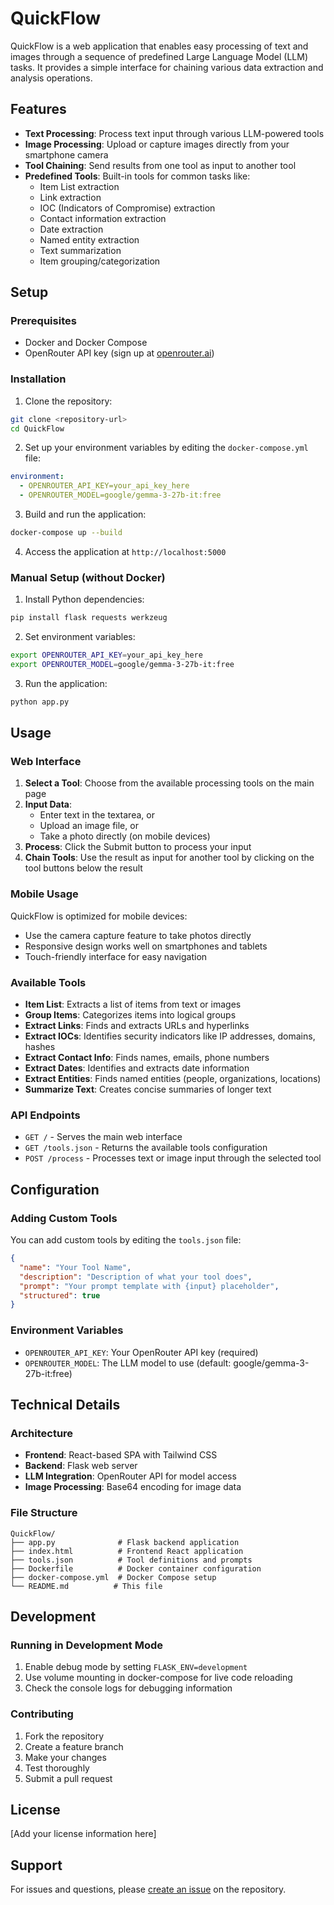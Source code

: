 # QuickFlow

QuickFlow is a web application that enables easy processing of text and images through a sequence of predefined Large Language Model (LLM) tasks. It provides a simple interface for chaining various data extraction and analysis operations.

## Features

- **Text Processing**: Process text input through various LLM-powered tools
- **Image Processing**: Upload or capture images directly from your smartphone camera
- **Tool Chaining**: Send results from one tool as input to another tool
- **Predefined Tools**: Built-in tools for common tasks like:
  - Item List extraction
  - Link extraction
  - IOC (Indicators of Compromise) extraction
  - Contact information extraction
  - Date extraction
  - Named entity extraction
  - Text summarization
  - Item grouping/categorization

## Setup

### Prerequisites

- Docker and Docker Compose
- OpenRouter API key (sign up at [openrouter.ai](https://openrouter.ai))

### Installation

1. Clone the repository:
```bash
git clone <repository-url>
cd QuickFlow
```

2. Set up your environment variables by editing the `docker-compose.yml` file:
```yaml
environment:
  - OPENROUTER_API_KEY=your_api_key_here
  - OPENROUTER_MODEL=google/gemma-3-27b-it:free
```

3. Build and run the application:
```bash
docker-compose up --build
```

4. Access the application at `http://localhost:5000`

### Manual Setup (without Docker)

1. Install Python dependencies:
```bash
pip install flask requests werkzeug
```

2. Set environment variables:
```bash
export OPENROUTER_API_KEY=your_api_key_here
export OPENROUTER_MODEL=google/gemma-3-27b-it:free
```

3. Run the application:
```bash
python app.py
```

## Usage

### Web Interface

1. **Select a Tool**: Choose from the available processing tools on the main page
2. **Input Data**: 
   - Enter text in the textarea, or
   - Upload an image file, or
   - Take a photo directly (on mobile devices)
3. **Process**: Click the Submit button to process your input
4. **Chain Tools**: Use the result as input for another tool by clicking on the tool buttons below the result

### Mobile Usage

QuickFlow is optimized for mobile devices:
- Use the camera capture feature to take photos directly
- Responsive design works well on smartphones and tablets
- Touch-friendly interface for easy navigation

### Available Tools

- **Item List**: Extracts a list of items from text or images
- **Group Items**: Categorizes items into logical groups
- **Extract Links**: Finds and extracts URLs and hyperlinks
- **Extract IOCs**: Identifies security indicators like IP addresses, domains, hashes
- **Extract Contact Info**: Finds names, emails, phone numbers
- **Extract Dates**: Identifies and extracts date information
- **Extract Entities**: Finds named entities (people, organizations, locations)
- **Summarize Text**: Creates concise summaries of longer text

### API Endpoints

- `GET /` - Serves the main web interface
- `GET /tools.json` - Returns the available tools configuration
- `POST /process` - Processes text or image input through the selected tool

## Configuration

### Adding Custom Tools

You can add custom tools by editing the `tools.json` file:

```json
{
  "name": "Your Tool Name",
  "description": "Description of what your tool does",
  "prompt": "Your prompt template with {input} placeholder",
  "structured": true
}
```

### Environment Variables

- `OPENROUTER_API_KEY`: Your OpenRouter API key (required)
- `OPENROUTER_MODEL`: The LLM model to use (default: google/gemma-3-27b-it:free)

## Technical Details

### Architecture

- **Frontend**: React-based SPA with Tailwind CSS
- **Backend**: Flask web server
- **LLM Integration**: OpenRouter API for model access
- **Image Processing**: Base64 encoding for image data

### File Structure

```
QuickFlow/
├── app.py              # Flask backend application
├── index.html          # Frontend React application
├── tools.json          # Tool definitions and prompts
├── Dockerfile          # Docker container configuration
├── docker-compose.yml  # Docker Compose setup
└── README.md          # This file
```

## Development

### Running in Development Mode

1. Enable debug mode by setting `FLASK_ENV=development`
2. Use volume mounting in docker-compose for live code reloading
3. Check the console logs for debugging information

### Contributing

1. Fork the repository
2. Create a feature branch
3. Make your changes
4. Test thoroughly
5. Submit a pull request

## License

[Add your license information here]

## Support

For issues and questions, please [create an issue](link-to-issues) on the repository.
